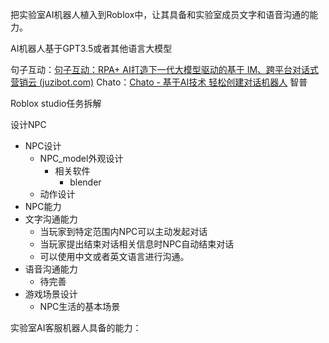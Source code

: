 把实验室AI机器人植入到Roblox中，让其具备和实验室成员文字和语音沟通的能力。



AI机器人基于GPT3.5或者其他语言大模型

句子互动：[句子互动：RPA+ AI打造下一代大模型驱动的基于 IM、跨平台对话式营销云 (juzibot.com)](https://juzibot.com/)
Chato：[Chato - 基于AI技术 轻松创建对话机器人](https://chato.cn/)
智普



Roblox studio任务拆解

设计NPC
- NPC设计
	- NPC_model外观设计
		- 相关软件
			- blender
	- 动作设计
- NPC能力
- 文字沟通能力
	- 当玩家到特定范围内NPC可以主动发起对话
	- 当玩家提出结束对话相关信息时NPC自动结束对话
	- 可以使用中文或者英文语言进行沟通。
- 语音沟通能力
	- 待完善
- 游戏场景设计
	- NPC生活的基本场景






实验室AI客服机器人具备的能力：
